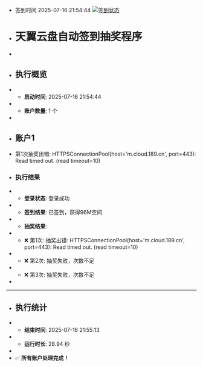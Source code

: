 - 签到时间 2025-07-16 21:54:44 [![签到状态](https://github.com/SimpleTry/189pan/actions/workflows/main.yml/badge.svg?branch=main)](https://github.com/SimpleTry/189pan/actions/workflows/main.yml)
- # 天翼云盘自动签到抽奖程序
- 
- ## 执行概览
- - **启动时间**: 2025-07-16 21:54:44
- - **账户数量**: 1 个
- 
- ## 账户1
- 第1次抽奖出错: HTTPSConnectionPool(host='m.cloud.189.cn', port=443): Read timed out. (read timeout=10)
- ### 执行结果
- - **登录状态**: 登录成功
- - **签到结果**: 已签到，获得96M空间
- - **抽奖结果**:
-   - ❌ 第1次: 抽奖出错: HTTPSConnectionPool(host='m.cloud.189.cn', port=443): Read timed out. (read timeout=10)
-   - ❌ 第2次: 抽奖失败，次数不足
-   - ❌ 第3次: 抽奖失败，次数不足
- 
- ---
- ## 执行统计
- - **结束时间**: 2025-07-16 21:55:13
- - **运行时长**: 28.94 秒
- 
- ✅ **所有账户处理完成！**
